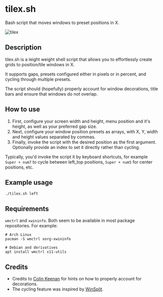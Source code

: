 # tilex.sh
Bash script that moves windows to preset positions in X.

![tilex](https://user-images.githubusercontent.com/51061686/146162894-2e70d505-ae69-47b6-8b0b-2188b2d95742.png)

## Description
tilex.sh is a leight weight shell script that allows you to effortlessly create grids to position/tile windows in X.

It supports gaps, presets configured either in pixels or in percent, and cycling through multiple presets.

The script should (hopefully) properly account for window decorations, title bars and ensure that windows do not overlap.

## How to use
1. First, configure your screen width and height, menu position and it's height, as well as your preferred gap size. 
2. Next, configure your window position presets as arrays, with X, Y, width and height values separated by commas.
3. Finally, invoke the script with the desired position as the first argument. Optionally provide an index to set it directly rather than cycling. 

Typically, you'd invoke the script it by keyboard shortcuts, for example ``Super + num7`` to cycle between left_top positions, ``Super + num5`` for center positions, etc.

## Example usage
```console
./tilex.sh left
```

## Requirements
``wmctrl`` and ``xwininfo``. Both seem to be available in most package repositories. For example:

```console
# Arch Linux
pacman -S wmctrl xorg-xwininfo

# Debian and derivatives
apt install wmctrl x11-utils
```

## Credits
- Credits to [Colin Keenan](https://unix.stackexchange.com/a/156349) for hints on how to properly account for decorations.
- The cycling feature was inspired by [WinSplit](https://github.com/dozius/winsplit-revolution).
